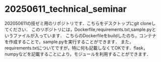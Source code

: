 # 20250611_technical_seminar
202050611の技ゼミ用のリポジトリです．こちらをデスクトップにgit cloneしてください．
このリポジトリには，Dockerfile,requirements.txt,sample.pyというファイルが入っています．
こちらのDockerfileをbuildしたのち，コンテナを作成することで，sample.pyを実行することができます．
また，requirements.txtについてですが，特に何も記載しなくてOKです．flask，numpyなどを記載することにより，モジュールを利用することができます．
